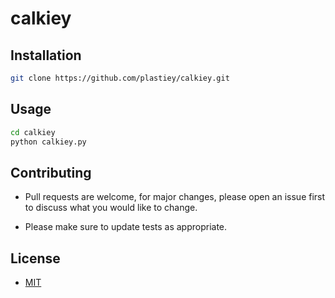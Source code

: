 # calkiey

## Installation

```sh
git clone https://github.com/plastiey/calkiey.git
```

## Usage

```sh
cd calkiey
python calkiey.py
```

## Contributing

- Pull requests are welcome, for major changes, please open an issue first to discuss what you would like to change.

- Please make sure to update tests as appropriate.

## License

- [MIT](./LICENSE)
